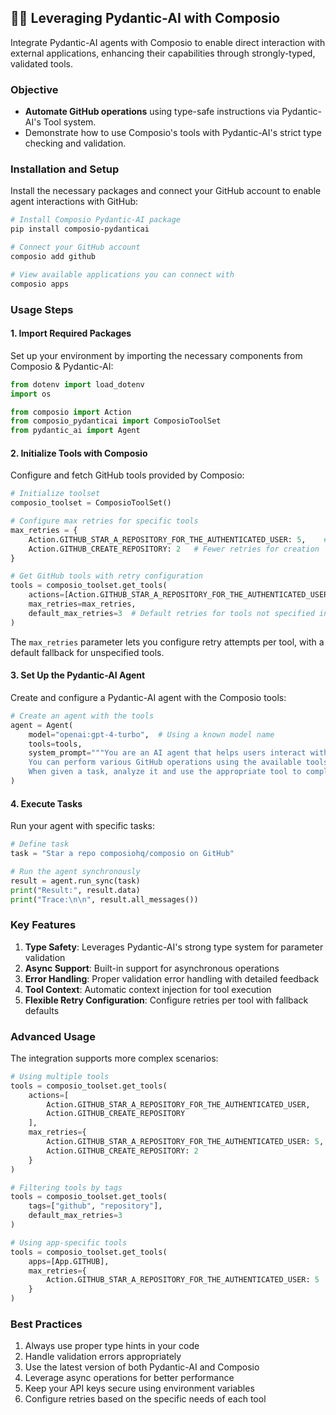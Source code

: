 ## 🚀🔗 Leveraging Pydantic-AI with Composio

Integrate Pydantic-AI agents with Composio to enable direct interaction with external applications, enhancing their capabilities through strongly-typed, validated tools.

### Objective

- **Automate GitHub operations** using type-safe instructions via Pydantic-AI's Tool system.
- Demonstrate how to use Composio's tools with Pydantic-AI's strict type checking and validation.

### Installation and Setup

Install the necessary packages and connect your GitHub account to enable agent interactions with GitHub:

```bash
# Install Composio Pydantic-AI package
pip install composio-pydanticai

# Connect your GitHub account
composio add github

# View available applications you can connect with
composio apps
```

### Usage Steps

#### 1. Import Required Packages

Set up your environment by importing the necessary components from Composio & Pydantic-AI:

```python
from dotenv import load_dotenv
import os

from composio import Action
from composio_pydanticai import ComposioToolSet
from pydantic_ai import Agent
```

#### 2. Initialize Tools with Composio

Configure and fetch GitHub tools provided by Composio:

```python
# Initialize toolset
composio_toolset = ComposioToolSet()

# Configure max retries for specific tools
max_retries = {
    Action.GITHUB_STAR_A_REPOSITORY_FOR_THE_AUTHENTICATED_USER: 5,    # More retries for starring
    Action.GITHUB_CREATE_REPOSITORY: 2   # Fewer retries for creation
}

# Get GitHub tools with retry configuration
tools = composio_toolset.get_tools(
    actions=[Action.GITHUB_STAR_A_REPOSITORY_FOR_THE_AUTHENTICATED_USER],
    max_retries=max_retries,
    default_max_retries=3  # Default retries for tools not specified in max_retries
)
```

The `max_retries` parameter lets you configure retry attempts per tool, with a default fallback for unspecified tools.

#### 3. Set Up the Pydantic-AI Agent

Create and configure a Pydantic-AI agent with the Composio tools:

```python
# Create an agent with the tools
agent = Agent(
    model="openai:gpt-4-turbo",  # Using a known model name
    tools=tools,
    system_prompt="""You are an AI agent that helps users interact with GitHub.
    You can perform various GitHub operations using the available tools.
    When given a task, analyze it and use the appropriate tool to complete it.""",
)
```

#### 4. Execute Tasks

Run your agent with specific tasks:

```python
# Define task
task = "Star a repo composiohq/composio on GitHub"

# Run the agent synchronously
result = agent.run_sync(task)
print("Result:", result.data)
print("Trace:\n\n", result.all_messages())
```

### Key Features

1. **Type Safety**: Leverages Pydantic-AI's strong type system for parameter validation
2. **Async Support**: Built-in support for asynchronous operations
3. **Error Handling**: Proper validation error handling with detailed feedback
4. **Tool Context**: Automatic context injection for tool execution
5. **Flexible Retry Configuration**: Configure retries per tool with fallback defaults

### Advanced Usage

The integration supports more complex scenarios:

```python
# Using multiple tools
tools = composio_toolset.get_tools(
    actions=[
        Action.GITHUB_STAR_A_REPOSITORY_FOR_THE_AUTHENTICATED_USER,
        Action.GITHUB_CREATE_REPOSITORY
    ],
    max_retries={
        Action.GITHUB_STAR_A_REPOSITORY_FOR_THE_AUTHENTICATED_USER: 5,
        Action.GITHUB_CREATE_REPOSITORY: 2
    }
)

# Filtering tools by tags
tools = composio_toolset.get_tools(
    tags=["github", "repository"],
    default_max_retries=3
)

# Using app-specific tools
tools = composio_toolset.get_tools(
    apps=[App.GITHUB],
    max_retries={
        Action.GITHUB_STAR_A_REPOSITORY_FOR_THE_AUTHENTICATED_USER: 5
    }
)
```

### Best Practices

1. Always use proper type hints in your code
2. Handle validation errors appropriately
3. Use the latest version of both Pydantic-AI and Composio
4. Leverage async operations for better performance
5. Keep your API keys secure using environment variables
6. Configure retries based on the specific needs of each tool
